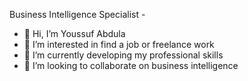 
Business Intelligence Specialist - 
- 👋 Hi, I’m Youssuf Abdula
- 👀 I’m interested in find a job or freelance work
- 🌱 I’m currently developing my professional skills
- 💞️ I’m looking to collaborate on business intelligence 


<!---
youssuf-ops/youssuf-ops is a ✨ special ✨ repository because its `README.md` (this file) appears on your GitHub profile.
You can click the Preview link to take a look at your changes.
--->
